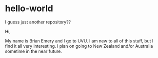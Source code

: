 # hello-world
I guess just another repository??

Hi,

My name is Brian Emery and I go to UVU. I am new to all of this stuff, but I find it all very interesting. I plan on going to New Zealand and/or Australia sometime in the near future.


